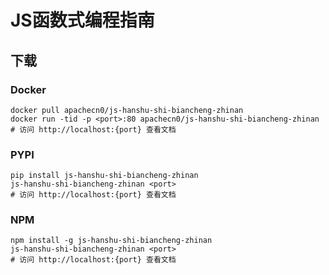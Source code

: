 # JS函数式编程指南

## 下载

### Docker

```
docker pull apachecn0/js-hanshu-shi-biancheng-zhinan
docker run -tid -p <port>:80 apachecn0/js-hanshu-shi-biancheng-zhinan
# 访问 http://localhost:{port} 查看文档
```

### PYPI

```
pip install js-hanshu-shi-biancheng-zhinan
js-hanshu-shi-biancheng-zhinan <port>
# 访问 http://localhost:{port} 查看文档
```

### NPM

```
npm install -g js-hanshu-shi-biancheng-zhinan
js-hanshu-shi-biancheng-zhinan <port>
# 访问 http://localhost:{port} 查看文档
```